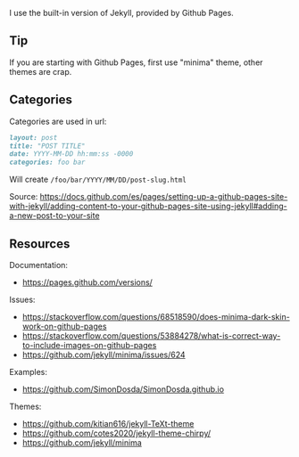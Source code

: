 I use the built-in version of Jekyll, provided by Github Pages.

## Tip

If you are starting with Github Pages, first use "minima" theme, other themes are crap.

## Categories

Categories are used in url:

```markdown
layout: post
title: "POST TITLE"
date: YYYY-MM-DD hh:mm:ss -0000
categories: foo bar
```

Will create `/foo/bar/YYYY/MM/DD/post-slug.html`

Source: <https://docs.github.com/es/pages/setting-up-a-github-pages-site-with-jekyll/adding-content-to-your-github-pages-site-using-jekyll#adding-a-new-post-to-your-site>

## Resources

Documentation:

- <https://pages.github.com/versions/>

Issues:

- <https://stackoverflow.com/questions/68518590/does-minima-dark-skin-work-on-github-pages>
- <https://stackoverflow.com/questions/53884278/what-is-correct-way-to-include-images-on-github-pages>
- <https://github.com/jekyll/minima/issues/624>

Examples:

- <https://github.com/SimonDosda/SimonDosda.github.io>

Themes:

- <https://github.com/kitian616/jekyll-TeXt-theme>
- <https://github.com/cotes2020/jekyll-theme-chirpy/>
- <https://github.com/jekyll/minima>
